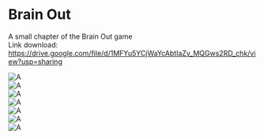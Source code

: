 # Brain Out
 A small chapter of the Brain Out game <br>
 Link download: https://drive.google.com/file/d/1MFYu5YCjWaYcAbtIaZv_MQGws2RD_chk/view?usp=sharing

![A](https://i.imgur.com/ZlpuXUl.png)
<br>
![A](https://i.imgur.com/NP3Pl8f.png)
<br>
![A](https://i.imgur.com/k695pLI.png)
<br>
![A](https://i.imgur.com/L9TVOMD.png)
<br>
![A](https://i.imgur.com/XrD6rgY.png)
<br>
![A](https://i.imgur.com/CiIVtvj.png)
<br>
![A](https://i.imgur.com/5a0O3jc.png)
